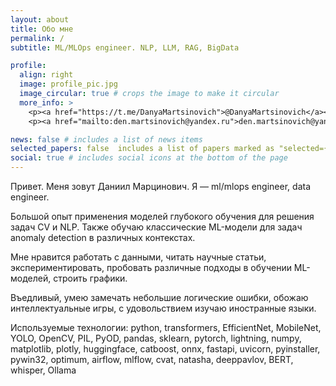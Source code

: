```yaml
---
layout: about
title: Обо мне
permalink: /
subtitle: ML/MLOps engineer. NLP, LLM, RAG, BigData

profile:
  align: right
  image: profile_pic.jpg
  image_circular: true # crops the image to make it circular
  more_info: >
    <p><a href="https://t.me/DanyaMartsinovich">@DanyaMartsinovich</a></p><br>
    <p><a href="mailto:den.martsinovich@yandex.ru">den.martsinovich@yandex.ru</a></p>

news: false # includes a list of news items
selected_papers: false  includes a list of papers marked as "selected={true}"
social: true # includes social icons at the bottom of the page
---
```


Привет. Меня зовут Даниил Марцинович. Я — ml/mlops engineer, data engineer.

Большой опыт применения моделей глубокого обучения для решения задач CV и NLP. Также обучаю классические ML-модели для задач anomaly detection в различных контекстах.

Мне нравится работать с данными, читать научные статьи, экспериментировать, пробовать различные подходы в обучении ML-моделей, строить графики.

Въедливый, умею замечать небольшие логические ошибки, обожаю интеллектуальные игры, с удовольствием изучаю иностранные языки.

Используемые технологии: python, transformers, EfficientNet, MobileNet, YOLO, OpenCV, PIL, PyOD, pandas, sklearn, pytorch, lightning, numpy, matplotlib, plotly, huggingface, catboost, onnx, fastapi, uvicorn, pyinstaller, pywin32, optimum, airflow, mlflow, cvat, natasha, deeppavlov, BERT, whisper, Ollama